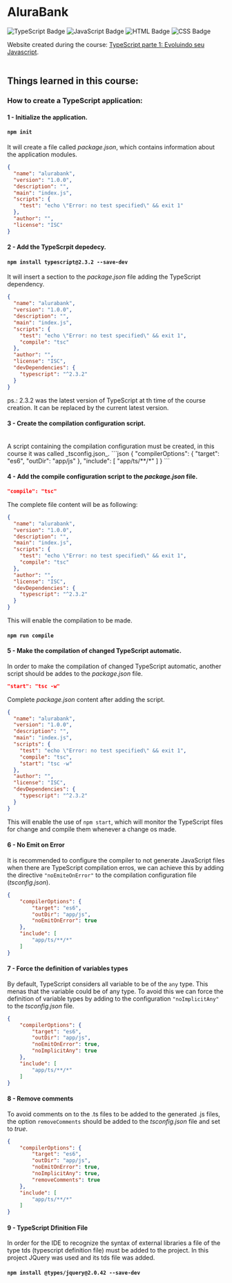 # AluraBank

![TypeScript Badge](https://img.shields.io/badge/-TypeScript-3178C6?style=flat-square&logo=TypeScript&logoColor=white)
![JavaScript Badge](https://img.shields.io/badge/-JavaScript-F7DF1E?style=flat-square&logo=JavaScript&logoColor=white)
![HTML Badge](https://img.shields.io/badge/-HTML5-E34F26?style=flat-square&logo=html5&logoColor=white)
![CSS Badge](https://img.shields.io/badge/-CSS-1572B6?style=flat-square&logo=css3&logoColor=white)

Website created during the course: <a href="https://cursos.alura.com.br/course/typescript-parte1" tagret="blank_">TypeScript parte 1: Evoluindo seu Javascript</a>.
<br>
<br>
## Things learned in this course:
### How to create a TypeScript application:
#### 1 - Initialize the application.
#### `npm init`
It will create a file called _package.json_, which contains information about the application modules.
```json
{
  "name": "alurabank",
  "version": "1.0.0",
  "description": "",
  "main": "index.js",
  "scripts": {
    "test": "echo \"Error: no test specified\" && exit 1"
  },
  "author": "",
  "license": "ISC"
}
```
#### 2 - Add the TypeScrpit depedecy.
#### `npm install typescript@2.3.2 --save-dev`
It will insert a section to the _package.json_ file adding the TypeScript dependency.
```json
{
  "name": "alurabank",
  "version": "1.0.0",
  "description": "",
  "main": "index.js",
  "scripts": {
    "test": "echo \"Error: no test specified\" && exit 1",
    "compile": "tsc"
  },
  "author": "",
  "license": "ISC",
  "devDependencies": {
    "typescript": "^2.3.2"
  }
}
```
ps.: 2.3.2 was the latest version of TypeScript at th time of the course creation. It can be replaced by the current latest version.

#### 3 - Create the compilation configuration script.
<br>
A script containing the compilation configuration must be created, in this course it was called _tsconfig.json_.
```json
{
    "compilerOptions": {
        "target": "es6",
        "outDir": "app/js"
    },
    "include": [
        "app/ts/**/*"
    ]
}
```

#### 4 - Add the compile configuration script to the _package.json_ file.
```json
"compile": "tsc"
```

The complete file content will be as following:
```json
{
  "name": "alurabank",
  "version": "1.0.0",
  "description": "",
  "main": "index.js",
  "scripts": {
    "test": "echo \"Error: no test specified\" && exit 1",
    "compile": "tsc"
  },
  "author": "",
  "license": "ISC",
  "devDependencies": {
    "typescript": "^2.3.2"
  }
}
```
This will enable the compilation to be made.
<br>
#### `npm run compile`

#### 5 - Make the compilation of changed TypeScript automatic.
In order to make the compilation of changed TypeScript automatic, another script should be addes to the _package.json_ file.
```json
"start": "tsc -w"
```
Complete _package.json_ content after adding the script.
```json
{
  "name": "alurabank",
  "version": "1.0.0",
  "description": "",
  "main": "index.js",
  "scripts": {
    "test": "echo \"Error: no test specified\" && exit 1",
    "compile": "tsc",
    "start": "tsc -w"
  },
  "author": "",
  "license": "ISC",
  "devDependencies": {
    "typescript": "^2.3.2"
  }
}
```

This will enable the use of `npm start`, which will monitor the TypeScript files for change and compile them whenever a change os made.

#### 6 - No Emit on Error
It is recommended to configure the compiler to not generate JavaScript files when there are TypeScript compilation erros, we can achieve this by adding the directive `"noEmiteOnError"` to the compilation configuration file (_tsconfig.json_).
```json
{
    "compilerOptions": {
        "target": "es6",
        "outDir": "app/js",
        "noEmitOnError": true        
    },
    "include": [
        "app/ts/**/*"
    ]
}
```

#### 7 - Force the definition of variables types
By default, TypeScript considers all variable to be of the `any` type. This menas that the variable could be of any type. To avoid this we can force the definition of variable types by adding to the configuration `"noImplicitAny"` to the _tsconfig.json_ file.
```json
{
    "compilerOptions": {
        "target": "es6",
        "outDir": "app/js",
        "noEmitOnError": true,
        "noImplicitAny": true
    },
    "include": [
        "app/ts/**/*"
    ]
}
```

#### 8 - Remove comments
To avoid comments on to the .ts files to be added to the generated .js files, the option `removeComments` should be added to the _tsconfig.json_ file and set to _true_.
```json
{
    "compilerOptions": {
        "target": "es6",
        "outDir": "app/js",
        "noEmitOnError": true,
        "noImplicitAny": true,
        "removeComments": true
    },
    "include": [
        "app/ts/**/*"
    ]
}
```
#### 9 - TypeScript Dfinition File
In order for the IDE to recognize the syntax of external libraries a file of the type tds (typescript definition file) must be added to the project. In this project JQuery was used and its tds file was added.

#### `npm install @types/jquery@2.0.42 --save-dev`
